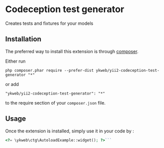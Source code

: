Codeception test generator
==========================
Creates tests and fixtures for your models

Installation
------------

The preferred way to install this extension is through [composer](http://getcomposer.org/download/).

Either run

```
php composer.phar require --prefer-dist ykweb/yii2-codeception-test-generator "*"
```

or add

```
"ykweb/yii2-codeception-test-generator": "*"
```

to the require section of your `composer.json` file.


Usage
-----

Once the extension is installed, simply use it in your code by  :

```php
<?= \ykweb\ctg\AutoloadExample::widget(); ?>```